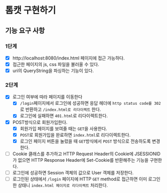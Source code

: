 # 톰캣 구현하기

## 기능 요구 사항

### 1단계

- [x] http://localhost:8080/index.html 페이지에 접근 가능하다.
- [x] 접근한 페이지의 js, css 파일을 불러올 수 있다.
- [x] uri의 QueryString을 파싱하는 기능이 있다.

### 2단계

- [x] 로그인 여부에 따라 페이지를 이동한다
    - [x] `/login`페이지에서 로그인에 성공하면 응답 헤더에 `http status code를 302`로 반환하고 `/index.html로 리다이렉트` 한다.
    - [x] 로그인에 실패하면 `401.html`로 리다이렉트한다.
- [x] POST방식으로 회원가입한다.
    - [x] 회원가입 페이지를 보여줄 때는 `GET`을 사용한다.
    - [x] `POST`로 회원가입을 완료하면 `index.html`로 리다이렉트한다.
    - [x] 로그인 페이지 버튼을 눌렀을 때 `GET`방식에서 `POST` 방식으로 전송하도록 변경한다.
- [ ] Cookie 클래스를 추가하고 HTTP Request Header의 Cookie에 JSESSIONID가 없으면 HTTP Response Header에 Set-Cookie를 반환해주는 기능을 구현한다.
- [ ] 로그인에 성공하면 Session 객체의 값으로 User 객체를 저장한다.
- [ ] 로그인된 상태에서 `/login` 페이지에 HTTP `GET` method로 접근하면 이미 로그인한 상태니 `index.html 페이지로 리다이렉트` 처리한다.
